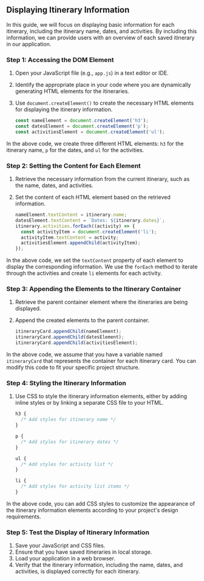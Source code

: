 ## Displaying Itinerary Information

In this guide, we will focus on displaying basic information for each itinerary, including the itinerary name, dates, and activities. By including this information, we can provide users with an overview of each saved itinerary in our application.

### Step 1: Accessing the DOM Element

1. Open your JavaScript file (e.g., `app.js`) in a text editor or IDE.
2. Identify the appropriate place in your code where you are dynamically generating HTML elements for the itineraries.
3. Use `document.createElement()` to create the necessary HTML elements for displaying the itinerary information.

    ```javascript
    const nameElement = document.createElement('h3');
    const datesElement = document.createElement('p');
    const activitiesElement = document.createElement('ul');
    ```

In the above code, we create three different HTML elements: `h3` for the itinerary name, `p` for the dates, and `ul` for the activities.

### Step 2: Setting the Content for Each Element

1. Retrieve the necessary information from the current itinerary, such as the name, dates, and activities.
2. Set the content of each HTML element based on the retrieved information.
    
    ```javascript
    nameElement.textContent = itinerary.name;
    datesElement.textContent = `Dates: ${itinerary.dates}`;
    itinerary.activities.forEach((activity) => {
      const activityItem = document.createElement('li');
      activityItem.textContent = activity;
      activitiesElement.appendChild(activityItem);
    });
    ```

In the above code, we set the `textContent` property of each element to display the corresponding information. We use the `forEach` method to iterate through the activities and create `li` elements for each activity.

### Step 3: Appending the Elements to the Itinerary Container

1. Retrieve the parent container element where the itineraries are being displayed.
2. Append the created elements to the parent container.
    
    ```javascript
    itineraryCard.appendChild(nameElement);
    itineraryCard.appendChild(datesElement);
    itineraryCard.appendChild(activitiesElement);
    ```

In the above code, we assume that you have a variable named `itineraryCard` that represents the container for each itinerary card. You can modify this code to fit your specific project structure.

### Step 4: Styling the Itinerary Information

1. Use CSS to style the itinerary information elements, either by adding inline styles or by linking a separate CSS file to your HTML.

    ```css
    h3 {
      /* Add styles for itinerary name */
    }
    
    p {
      /* Add styles for itinerary dates */
    }
    
    ul {
      /* Add styles for activity list */
    }
    
    li {
      /* Add styles for activity list items */
    }
    ```

In the above code, you can add CSS styles to customize the appearance of the itinerary information elements according to your project's design requirements.

### Step 5: Test the Display of Itinerary Information

1. Save your JavaScript and CSS files.
2. Ensure that you have saved itineraries in local storage.
3. Load your application in a web browser.
4. Verify that the itinerary information, including the name, dates, and activities, is displayed correctly for each itinerary.

